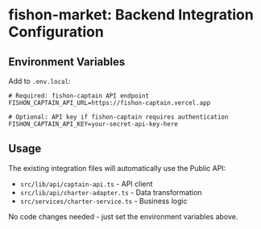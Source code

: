 # fishon-market: Backend Integration Configuration

## Environment Variables

Add to `.env.local`:

```env
# Required: fishon-captain API endpoint
FISHON_CAPTAIN_API_URL=https://fishon-captain.vercel.app

# Optional: API key if fishon-captain requires authentication
FISHON_CAPTAIN_API_KEY=your-secret-api-key-here
```

## Usage

The existing integration files will automatically use the Public API:

- `src/lib/api/captain-api.ts` - API client
- `src/lib/api/charter-adapter.ts` - Data transformation
- `src/services/charter-service.ts` - Business logic

No code changes needed - just set the environment variables above.
